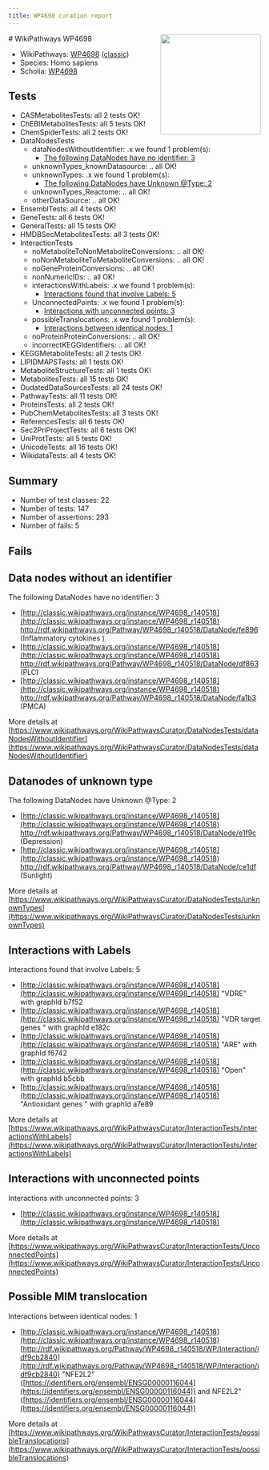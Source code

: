 ```yaml
---
title: WP4698 curation report
---
```


<img style="float: right; width: 200px" src="https://upload.wikimedia.org/wikipedia/commons/thumb/8/83/Wplogo_with_text_500.png/640px-Wplogo_with_text_500.png" />
# WikiPathways WP4698

* WikiPathways: [WP4698](https://wikipathways.org/pathways/WP4698) ([classic](https://classic.wikipathways.org/instance/WP4698))
* Species: Homo sapiens
* Scholia: [WP4698](https://scholia.toolforge.org/wikipathways/WP4698)
## Tests
* CASMetabolitesTests: all 2 tests OK!
* ChEBIMetabolitesTests: all 5 tests OK!
* ChemSpiderTests: all 2 tests OK!
* DataNodesTests
    * dataNodesWithoutIdentifier: .x we found 1 problem(s):
        * [The following DataNodes have no identifier: 3](#d2d32fa2)
    * unknownTypes_knownDatasource: .. all OK!
    * unknownTypes: .x we found 1 problem(s):
        * [The following DataNodes have Unknown @Type: 2](#839973e0)
    * unknownTypes_Reactome: .. all OK!
    * otherDataSource: .. all OK!
* EnsemblTests: all 4 tests OK!
* GeneTests: all 6 tests OK!
* GeneralTests: all 15 tests OK!
* HMDBSecMetabolitesTests: all 3 tests OK!
* InteractionTests
    * noMetaboliteToNonMetaboliteConversions: .. all OK!
    * noNonMetaboliteToMetaboliteConversions: .. all OK!
    * noGeneProteinConversions: .. all OK!
    * nonNumericIDs: .. all OK!
    * interactionsWithLabels: .x we found 1 problem(s):
        * [Interactions found that involve Labels: 5](#630d267c)
    * UnconnectedPoints: .x we found 1 problem(s):
        * [Interactions with unconnected points: 3](#35a61adb)
    * possibleTranslocations: .x we found 1 problem(s):
        * [Interactions between identical nodes: 1](#1c118206)
    * noProteinProteinConversions: .. all OK!
    * incorrectKEGGIdentifiers: .. all OK!
* KEGGMetaboliteTests: all 2 tests OK!
* LIPIDMAPSTests: all 1 tests OK!
* MetaboliteStructureTests: all 1 tests OK!
* MetabolitesTests: all 15 tests OK!
* OudatedDataSourcesTests: all 24 tests OK!
* PathwayTests: all 11 tests OK!
* ProteinsTests: all 2 tests OK!
* PubChemMetabolitesTests: all 3 tests OK!
* ReferencesTests: all 6 tests OK!
* Sec2PriProjectTests: all 6 tests OK!
* UniProtTests: all 5 tests OK!
* UnicodeTests: all 16 tests OK!
* WikidataTests: all 4 tests OK!


## Summary

* Number of test classes: 22
* Number of tests: 147
* Number of assertions: 293
* Number of fails: 5

## Fails

<a name="d2d32fa2" />

## Data nodes without an identifier

The following DataNodes have no identifier: 3

* [http://classic.wikipathways.org/instance/WP4698_r140518](http://classic.wikipathways.org/instance/WP4698_r140518) http://rdf.wikipathways.org/Pathway/WP4698_r140518/DataNode/fe896 (Inflammatory cytokines
)
* [http://classic.wikipathways.org/instance/WP4698_r140518](http://classic.wikipathways.org/instance/WP4698_r140518) http://rdf.wikipathways.org/Pathway/WP4698_r140518/DataNode/df863 (PLC)
* [http://classic.wikipathways.org/instance/WP4698_r140518](http://classic.wikipathways.org/instance/WP4698_r140518) http://rdf.wikipathways.org/Pathway/WP4698_r140518/DataNode/fa1b3 (PMCA)


More details at [https://www.wikipathways.org/WikiPathwaysCurator/DataNodesTests/dataNodesWithoutIdentifier](https://www.wikipathways.org/WikiPathwaysCurator/DataNodesTests/dataNodesWithoutIdentifier)

<a name="839973e0" />

## Datanodes of unknown type

The following DataNodes have Unknown @Type: 2

* [http://classic.wikipathways.org/instance/WP4698_r140518](http://classic.wikipathways.org/instance/WP4698_r140518) http://rdf.wikipathways.org/Pathway/WP4698_r140518/DataNode/e1f9c (Depression)
* [http://classic.wikipathways.org/instance/WP4698_r140518](http://classic.wikipathways.org/instance/WP4698_r140518) http://rdf.wikipathways.org/Pathway/WP4698_r140518/DataNode/ce1df (Sunlight)


More details at [https://www.wikipathways.org/WikiPathwaysCurator/DataNodesTests/unknownTypes](https://www.wikipathways.org/WikiPathwaysCurator/DataNodesTests/unknownTypes)

<a name="630d267c" />

## Interactions with Labels

Interactions found that involve Labels: 5

* [http://classic.wikipathways.org/instance/WP4698_r140518](http://classic.wikipathways.org/instance/WP4698_r140518) "VDRE" with graphId b7f52
* [http://classic.wikipathways.org/instance/WP4698_r140518](http://classic.wikipathways.org/instance/WP4698_r140518) "VDR target genes
" with graphId e182c
* [http://classic.wikipathways.org/instance/WP4698_r140518](http://classic.wikipathways.org/instance/WP4698_r140518) "ARE" with graphId f6742
* [http://classic.wikipathways.org/instance/WP4698_r140518](http://classic.wikipathways.org/instance/WP4698_r140518) "Open" with graphId b5cbb
* [http://classic.wikipathways.org/instance/WP4698_r140518](http://classic.wikipathways.org/instance/WP4698_r140518) "Antioxidant genes
" with graphId a7e89


More details at [https://www.wikipathways.org/WikiPathwaysCurator/InteractionTests/interactionsWithLabels](https://www.wikipathways.org/WikiPathwaysCurator/InteractionTests/interactionsWithLabels)

<a name="35a61adb" />

## Interactions with unconnected points

Interactions with unconnected points: 3

* [http://classic.wikipathways.org/instance/WP4698_r140518](http://classic.wikipathways.org/instance/WP4698_r140518)


More details at [https://www.wikipathways.org/WikiPathwaysCurator/InteractionTests/UnconnectedPoints](https://www.wikipathways.org/WikiPathwaysCurator/InteractionTests/UnconnectedPoints)

<a name="1c118206" />

## Possible MIM translocation

Interactions between identical nodes: 1

* [http://classic.wikipathways.org/instance/WP4698_r140518](http://classic.wikipathways.org/instance/WP4698_r140518) [http://rdf.wikipathways.org/Pathway/WP4698_r140518/WP/Interaction/idf9cb2840](http://rdf.wikipathways.org/Pathway/WP4698_r140518/WP/Interaction/idf9cb2840) "NFE2L2" ([https://identifiers.org/ensembl/ENSG00000116044](https://identifiers.org/ensembl/ENSG00000116044)) and 
NFE2L2" ([https://identifiers.org/ensembl/ENSG00000116044](https://identifiers.org/ensembl/ENSG00000116044))


More details at [https://www.wikipathways.org/WikiPathwaysCurator/InteractionTests/possibleTranslocations](https://www.wikipathways.org/WikiPathwaysCurator/InteractionTests/possibleTranslocations)

